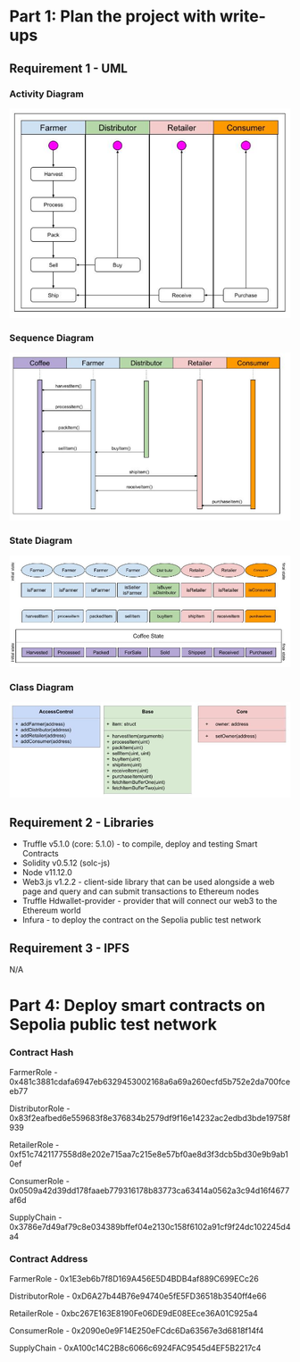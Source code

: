 # Part 1: Plan the project with write-ups
## Requirement 1 - UML

### Activity Diagram

![Activity Diagram](images/activity-diagram.png)

### Sequence Diagram

![Sequence Diagram](images/sequence-diagram.png)

### State Diagram

![State Diagram](images/state-diagram.png)

### Class Diagram

![State Diagram](images/class-diagram.png)

## Requirement 2 - Libraries

* Truffle v5.1.0 (core: 5.1.0) - to compile, deploy and testing Smart Contracts
* Solidity v0.5.12 (solc-js)
* Node v11.12.0
* Web3.js v1.2.2 - client-side library that can be used alongside a web page and query and can submit transactions to Ethereum nodes
* Truffle Hdwallet-provider - provider that will connect our web3 to the Ethereum world
* Infura - to deploy the contract on the Sepolia public test network


## Requirement 3 - IPFS
N/A

# Part 4: Deploy smart contracts on Sepolia public test network

### Contract Hash
FarmerRole - 0x481c3881cdafa6947eb6329453002168a6a69a260ecfd5b752e2da700fceeb77

DistributorRole - 0x83f2eafbed6e559683f8e376834b2579df9f16e14232ac2edbd3bde19758f939

RetailerRole - 0xf51c7421177558d8e202e715aa7c215e8e57bf0ae8d3f3dcb5bd30e9b9ab10ef

ConsumerRole - 0x0509a42d39dd178faaeb779316178b83773ca63414a0562a3c94d16f4677af6d

SupplyChain - 0x3786e7d49af79c8e034389bffef04e2130c158f6102a91cf9f24dc102245d4a4


### Contract Address
FarmerRole - 0x1E3eb6b7f8D169A456E5D4BDB4af889C699ECc26

DistributorRole - 0xD6A27b44B76e94740e5fE5FD36518b3540ff4e66

RetailerRole - 0xbc267E163E8190Fe06DE9dE08EEce36A01C925a4

ConsumerRole - 0x2090e0e9F14E250eFCdc6Da63567e3d6818f14f4

SupplyChain - 0xA100c14C2B8c6066c6924FAC9545d4EF5B2217c4